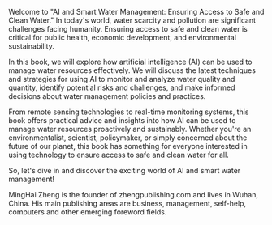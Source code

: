 
Welcome to "AI and Smart Water Management: Ensuring Access to Safe and Clean Water." In today's world, water scarcity and pollution are significant challenges facing humanity. Ensuring access to safe and clean water is critical for public health, economic development, and environmental sustainability.

In this book, we will explore how artificial intelligence (AI) can be used to manage water resources effectively. We will discuss the latest techniques and strategies for using AI to monitor and analyze water quality and quantity, identify potential risks and challenges, and make informed decisions about water management policies and practices.

From remote sensing technologies to real-time monitoring systems, this book offers practical advice and insights into how AI can be used to manage water resources proactively and sustainably. Whether you're an environmentalist, scientist, policymaker, or simply concerned about the future of our planet, this book has something for everyone interested in using technology to ensure access to safe and clean water for all.

So, let's dive in and discover the exciting world of AI and smart water management!

MingHai Zheng is the founder of zhengpublishing.com and lives in Wuhan, China. His main publishing areas are business, management, self-help, computers and other emerging foreword fields.
